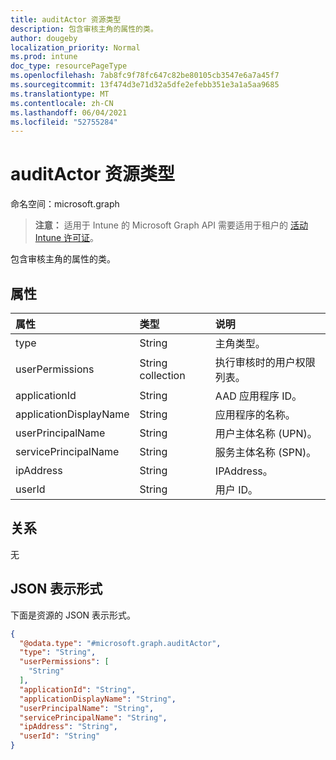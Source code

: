 ```yaml
---
title: auditActor 资源类型
description: 包含审核主角的属性的类。
author: dougeby
localization_priority: Normal
ms.prod: intune
doc_type: resourcePageType
ms.openlocfilehash: 7ab8fc9f78fc647c82be80105cb3547e6a7a45f7
ms.sourcegitcommit: 13f474d3e71d32a5dfe2efebb351e3a1a5aa9685
ms.translationtype: MT
ms.contentlocale: zh-CN
ms.lasthandoff: 06/04/2021
ms.locfileid: "52755284"
---
```

# <a name="auditactor-resource-type"></a>auditActor 资源类型

命名空间：microsoft.graph

> **注意：** 适用于 Intune 的 Microsoft Graph API 需要适用于租户的 [活动 Intune 许可证](https://go.microsoft.com/fwlink/?linkid=839381)。

包含审核主角的属性的类。

## <a name="properties"></a>属性
|属性|类型|说明|
|:---|:---|:---|
|type|String|主角类型。|
|userPermissions|String collection|执行审核时的用户权限列表。|
|applicationId|String|AAD 应用程序 ID。|
|applicationDisplayName|String|应用程序的名称。|
|userPrincipalName|String|用户主体名称 (UPN)。|
|servicePrincipalName|String|服务主体名称 (SPN)。|
|ipAddress|String|IPAddress。|
|userId|String|用户 ID。|

## <a name="relationships"></a>关系
无

## <a name="json-representation"></a>JSON 表示形式
下面是资源的 JSON 表示形式。
<!-- {
  "blockType": "resource",
  "@odata.type": "microsoft.graph.auditActor"
}
-->
``` json
{
  "@odata.type": "#microsoft.graph.auditActor",
  "type": "String",
  "userPermissions": [
    "String"
  ],
  "applicationId": "String",
  "applicationDisplayName": "String",
  "userPrincipalName": "String",
  "servicePrincipalName": "String",
  "ipAddress": "String",
  "userId": "String"
}
```




